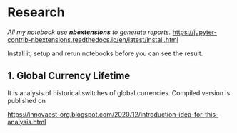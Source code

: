 # Research

*All my notebook use **nbextensions** to generate reports.*
https://jupyter-contrib-nbextensions.readthedocs.io/en/latest/install.html

Install it, setup and rerun notebooks before you can see the result. 

## 1. Global Currency Lifetime 
It is analysis of historical switches of global currencies. Compiled version is published on 

https://innovaest-org.blogspot.com/2020/12/introduction-idea-for-this-analysis.html
